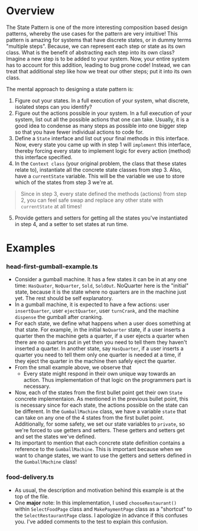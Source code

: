 # Overview

The State Pattern is one of the more interesting composition based design patterns, whereby the use cases for the pattern are very intuitive! This pattern is amazing for systems that have discrete states, or in dummy terms "multiple steps". Because, we can represent each step or state as its own class. What is the benefit of abstracting each step into its own class? Imagine a new step is to be added to your system. Now, your entire system has to account for this addition, leading to bug prone code! Instead, we can treat that additional step like how we treat our other steps; put it into its own class.

The mental approach to designing a state pattern is:

1. Figure out your states. In a full execution of your system, what discrete, isolated steps can you identify?
2. Figure out the actions possible in your system. In a full execution of your system, list out all the possible actions that one can take. Usually, it is a good idea to condense as many steps as possible into one bigger step so that you have fewer individual actions to code for.
3. Define a `State` interface and list out your final methods in this interface. Now, every state you came up with in step 1 will `implement` this interface, thereby forcing every state to implement logic for every action (method) this interface specified.
4. In the `Context class` (your original problem, the class that these states relate to), instantiate all the concrete state classes from step 3. Also, have a `currentState` variable. This will be the variable we use to store which of the states from step 3 we're at.

> Since in step 3, every state defined the methods (actions) from step 2, you can feel safe swap and replace any other state with `currentState` at all times!

5. Provide getters and setters for getting all the states you've instantiated in step 4, and a setter to set states at run time.

# Examples

### head-first-gumball-example.ts

-   Consider a gumball machine. It has a few states it can be in at any one time: `HasQuater`, `NoQuarter`, `Sold`, `SoldOut`. NoQuarter here is the "initial" state, because it is the state where no quarters are in the machine just yet. The rest should be self explanatory.
-   In a gumball machine, it is expected to have a few actions: user `insertQuarter`, user `ejectQuarter`, user `turnCrank`, and the machine `dispense` the gumball after cranking.
-   For each state, we define what happens when a user does something at that state. For example, in the initial `NoQuarter` state, if a user inserts a quarter then the machine gets a quarter, if a user ejects a quarter when there are no quarters put in yet then you need to tell them they haven't inserted a quarter. In another state, say `HasQuarter`, if a user inserts a quarter you need to tell them only one quarter is needed at a time, if they eject the quarter in the machine then safely eject the quarter.
-   From the small example above, we observe that
    -   Every state might respond in their own unique way towards an action. Thus implementation of that logic on the programmers part is necessary.
-   Now, each of the states from the first bullet point get their own `State` concrete implementaion. As mentioned in the previous bullet point, this is necessary since for each state, the actions possible on the state can be different. In the `GumballMachine` class, we have a variable `state` that can take on any one of the 4 states from the first bullet point. Additionally, for some safety, we set our state variables to `private`, so we're forced to use getters and setters. These getters and setters get and set the states we've defined.
-   Its important to mention that each concrete state definition contains a reference to the `GumballMachine`. This is important because when we want to change states, we want to use the getters and setters defined in the `GumballMachine` class!

### food-delivery.ts

-   As usual, the description and motivation behind this example is at the top of the file.
-   One **major** note: In this implementation, I used `chooseRestaurant()` within `SelectFoodPage` class and `MakePaymentPage` class as a "shortcut" to the `SelectRestaurantPage` class. I apologize in advance if this confuses you. I've added comments to the test to explain this confusion.
